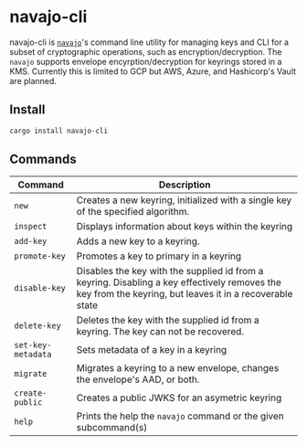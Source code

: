 # navajo-cli

navajo-cli is [`navajo`](github.com/chanced/navajo)'s command line utility for
managing keys and CLI for a subset of cryptographic operations, such as
encryption/decryption. The `navajo` supports envelope encyrption/decryption for
keyrings stored in a KMS. Currently this is limited to GCP but AWS, Azure, and
Hashicorp's Vault are planned.

## Install

```bash
cargo install navajo-cli
```

## Commands

| Command            | Description                                                                                                                                              |
| ------------------ | -------------------------------------------------------------------------------------------------------------------------------------------------------- |
| `new`              | Creates a new keyring, initialized with a single key of the specified algorithm.                                                                         |
| `inspect`          | Displays information about keys within the keyring                                                                                                       |
| `add-key`          | Adds a new key to a keyring.                                                                                                                             |
| `promote-key`      | Promotes a key to primary in a keyring                                                                                                                   |
| `disable-key`      | Disables the key with the supplied id from a keyring. Disabling a key effectively removes the key from the keyring, but leaves it in a recoverable state |
| `delete-key`       | Deletes the key with the supplied id from a keyring. The key can not be recovered.                                                                       |
| `set-key-metadata` | Sets metadata of a key in a keyring                                                                                                                      |
| `migrate`          | Migrates a keyring to a new envelope, changes the envelope's AAD, or both.                                                                               |
| `create-public`    | Creates a public JWKS for an asymetric keyring                                                                                                           |
| `help`             | Prints the help the `navajo` command or the given subcommand(s)                                                                                          |
